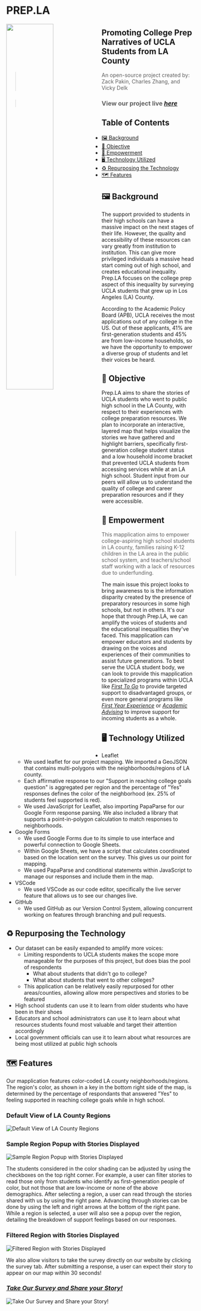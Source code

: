# PREP.LA
<a><img src="./static/prepla_logo.png" align="left" height="50%" width="50%" ></a> <!---This works when rendered on GitHub, but not VSCode by default-->
## Promoting College Prep Narratives of UCLA Students from LA County

> An open-source project created by: Zack Pakin, Charles Zhang, and Vicky Delk

> ### **View our project live [_here_](https://czhangy.github.io/aa191a-inequality/index.html)**

## Table of Contents
* [🖼️ Background](#%EF%B8%8F-background)
* [🎯 Objective](#-objective)
* [💪 Empowerment](#-empowerment)
* [🖥️ Technology Utilized](#%EF%B8%8F-technology-utilized)
* [♻️ Repurposing the Technology](#%EF%B8%8F-repurposing-the-technology)
* [🗺️ Features](#%EF%B8%8F-features)


## 🖼️ Background

The support provided to students in their high schools can have a massive impact on the next stages of their life. However, the quality and accessibility of these resources can vary greatly from institution to institution. This can give more privileged individuals a massive head start coming out of high school, and creates educational inequality. Prep.LA focuses on the college prep aspect of this inequality by surveying UCLA students that grew up in Los Angeles (LA) County.

According to the Academic Policy Board (APB), UCLA receives the most applications out of any college in the US. Out of these applicants, 41% are first-generation students and 45% are from low-income households, so we have the opportunity to empower a diverse group of students and let their voices be heard.

## 🎯 Objective 

Prep.LA aims to share the stories of UCLA students who went to public high school in the LA County, with respect to their experiences with college preparation resources. We plan to incorporate an interactive, layered map that helps visualize the stories we have gathered and highlight barriers, specifically first-generation college student status and a low household income bracket that prevented UCLA students from accessing services while at an LA high school. Student input from our peers will allow us to understand the quality of college and career preparation resources and if they were accessible.

## 💪 Empowerment 
> This mapplication aims to empower college-aspiring high school students in LA county, families raising K-12 children in the LA area in the public school system, and teachers/school staff working with a lack of resources due to underfunding.

The main issue this project looks to bring awareness to is the information disparity created by the presence of preparatory resources in some high schools, but not in others. It's our hope that through Prep.LA, we can amplify the voices of students and the educational inequalities they've faced. This mapplication can empower educators and students by drawing on the voices and experiences of their communities to assist future generations. To best serve the UCLA student body, we can look to provide this mapplication to specialized programs within UCLA like [_First To Go_](https://firsttogo.ucla.edu/) to provide targeted support to disadvantaged groups, or even more general programs like [_First Year Experience_](https://firstyearexperience.ucla.edu/) or [_Academic Advising_](https://www.uclaextension.edu/student-support/academic-advising) to improve support for incoming students as a whole.

## 🖥️ Technology Utilized 

- Leaflet
  - We used leaflet for our project mapping. We imported a GeoJSON that contains multi-polygons with the neighborhoods/regions of LA county. 
  - Each affirmative response to our "Support in reaching college goals question" is aggregated per region and the percentage of "Yes" responses defines the color of the neighborhood (ex. 25% of students feel supported is red).
  - We used JavaScript for Leaflet, also importing PapaParse for our Google Form response parsing. We also included a library that supports a point-in-polygon calculation to match responses to neighborhoods.
- Google Forms
  - We used Google Forms due to its simple to use interface and powerful connection to Google Sheets.
  - Within Google Sheets, we have a script that calculates coordinated based on the location sent on the survey. This gives us our point for mapping.
  - We used PapaParse and conditional statements within JavaScript to manage our responses and include them in the map.
- VSCode
  - We used VSCode as our code editor, specifically the live server feature that allows us to see our changes live.
 - GitHub
   - We used GitHub as our Version Control System, allowing concurrent working on features through branching and pull requests.

## ♻️ Repurposing the Technology 

- Our dataset can be easily expanded to amplify more voices:
  - Limiting respondents to UCLA students makes the scope more manageable for the purposes of this project, but does bias the pool of respondents
    - What about students that didn't go to college?
    - What about students that went to other colleges?
  - This application can be relatively easily repurposed for other areas/counties, allowing allow more perspectives and stories to be featured
- High school students can use it to learn from older students who have been in their shoes
- Educators and school administrators can use it to learn about what resources students found most valuable and target their attention accordingly
- Local government officials can use it to learn about what resources are being most utilized at public high schools

## 🗺️ Features 
 Our mapplication features color-coded LA county neighborhoods/regions. The region's color, as shown in a key in the bottom right side of the map, is determined by the percentage of respondants that answered "Yes" to feeling supported in reaching college goals while in high school.

### Default View of LA County Regions
 ![Default View of LA County Regions](./static/default-view.png)

 ### Sample Region Popup with Stories Displayed
 ![Sample Region Popup with Stories Displayed](./static/popup-default.png)


 The students considered in the color shading can be adjusted by using the checkboxes on the top right corner. For example, a user can filter stories to read those only from students who identify as first-generation people of color, but not those that are low-income or none of the above demographics. After selecting a region, a user can read through the stories shared with us by using the right pane. Advancing through stories can be done by using the left and right arrows at the bottom of the right pane. While a region is selected, a user will also see a popup over the region, detailing the breakdown of support feelings based on our responses.

### Filtered Region with Stories Displayed
 ![Filtered Region with Stories Displayed](./static/popup-filtered.png)

 We also allow visitors to take the survey directly on our website by clicking the survey tab. After submitting a response, a user can expect their story to appear on our map within 30 seconds!

### [_Take Our Survey and Share your Story!_](https://czhangy.github.io/aa191a-inequality/survey.html)
![Take Our Survey and Share your Story!](./static/survey-page.png)
